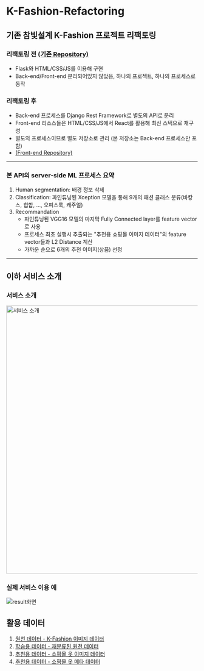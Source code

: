 # K-Fashion-Refactoring

## 기존 참빛설계 K-Fashion 프로젝트 리팩토링  
### 리팩토링 전 [(기존 Repository)](https://github.com/dudtjakdl/K-Fashion-Recommendation-Project.git)
- Flask와 HTML/CSS/JS를 이용해 구현
- Back-end/Front-end 분리되어있지 않았음, 하나의 프로젝트, 하나의 프로세스로 동작
### 리팩토링 후  
- Back-end 프로세스를 Django Rest Framework로 별도의 API로 분리
- Front-end 리소스들은 HTML/CSS/JS에서 React를 활용해 최신 스택으로 재구성
- 별도의 프로세스이므로 별도 저장소로 관리 (본 저장소는 Back-end 프로세스만 포함)
- [(Front-end Repository)](https://github.com/sammy0329/K-Fashion-Refactoring.git)
---
### 본 API의 server-side ML 프로세스 요약
1. Human segmentation: 배경 정보 삭제  
2. Classification: 파인튜닝된 Xception 모델을 통해 9개의 패션 클래스 분류(바캉스, 힙합, ..., 오피스룩, 캐주얼)
3. Recommandation
   - 파인튜닝된 VGG16 모델의 마지막 Fully Connected layer를 feature vector로 사용
   - 프로세스 최초 실행시 추출되는 "추천용 쇼핑몰 이미지 데이터"의 feature vector들과 L2 Distance 계산
   - 가까운 순으로 6개의 추천 이미지(상품) 선정
---
## 이하 서비스 소개
### 서비스 소개
<img width="704" alt="서비스 소개" src="https://user-images.githubusercontent.com/38906420/233242652-d0e3d83e-3dbc-4cbc-9413-36db2d5cda84.png">

### 실제 서비스 이용 예
![result화면](https://user-images.githubusercontent.com/38906420/233229096-acfecd71-f1ab-4d58-85c1-47488f479632.png)

## 활용 데이터

1. [원천 데이터 - K-Fashion 이미지 데이터](https://aihub.or.kr/aihubdata/data/view.do?currMenu=115&topMenu=100&aihubDataSe=realm&dataSetSn=51)
2. [학습용 데이터 - 재분류된 원천 데이터](https://drive.google.com/drive/folders/1X1dPSJg3IeWAIZk1D6AsWhuuH7pXs8pE?usp=sharing)
3. [추천용 데이터 - 쇼핑몰 옷 이미지 데이터](https://drive.google.com/drive/folders/1YfTl0YbWvXDz7OtltbwKVovpd2m-UJhH?usp=sharing)
4. [추천용 데이터 - 쇼핑몰 옷 메타 데이터](https://drive.google.com/file/d/1HdHsg7P88ZZjLC1v2z-7wJoKs3_JeMXL/view?usp=sharing)
